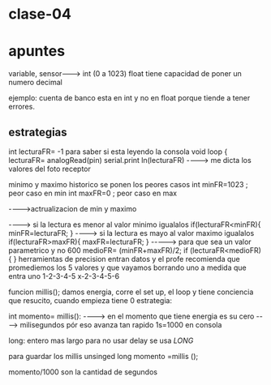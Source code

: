 # clase-04

# apuntes

variable, sensor---> int (0 a 1023)
float tiene capacidad de poner un numero decimal

ejemplo:
cuenta de banco esta en int y no en float porque tiende a tener errores.

## estrategias

int lecturaFR= -1
para saber si esta leyendo la consola
void loop {
lecturaFR= analogRead(pin)
serial.print ln(lecturaFR) ----> me dicta los valores del foto receptor

minimo y maximo historico
se ponen los peores casos
int minFR=1023 ; peor caso en min
int maxFR=0 ; peor caso en max

---->actrualizacion de min y maximo

----> si la lectura es menor al valor minimo igualalos
if(lecturaFR<minFR){
minFR=lecturaFR;
}
----> si la lectura es mayo al valor maximo igualalos
if(lecturaFR>maxFR){
maxFR=lecturaFR;
}
-----> para que sea un valor parametrico y no 600
medioFR= (minFR+maxFR)/2;
if (lecturaFR<medioFR){
}
herramientas de precision
entran datos y el profe recomienda que promediemos los 5 valores y que vayamos borrando uno a medida que entra uno
1-2-3-4-5
x-2-3-4-5-6

funcion millis();
damos energia, corre el set up, el loop y tiene conciencia que resucito, cuando empieza tiene 0
estrategia:

int momento= millis():
----> en el momento que tiene energia es su cero
----> milisegundos pór eso avanza tan rapido 1s=1000 en consola

long: entero mas largo
para no usar delay se usa _LONG_

para guardar los millis
unsinged long momento =millis ();

momento/1000 son la cantidad de segundos
